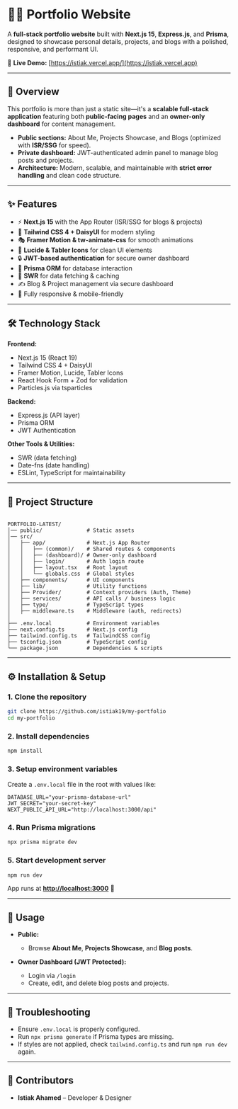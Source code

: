 # 🧑‍💻 Portfolio Website

A **full-stack portfolio website** built with **Next.js 15**, **Express.js**, and **Prisma**, designed to showcase personal details, projects, and blogs with a polished, responsive, and performant UI.  

🔗 **Live Demo:** [https://istiak.vercel.app/](https://istiak.vercel.app)

---

## 📖 Overview

This portfolio is more than just a static site—it's a **scalable full-stack application** featuring both **public-facing pages** and an **owner-only dashboard** for content management.  

- **Public sections:** About Me, Projects Showcase, and Blogs (optimized with **ISR/SSG** for speed).  
- **Private dashboard:** JWT-authenticated admin panel to manage blog posts and projects.  
- **Architecture:** Modern, scalable, and maintainable with **strict error handling** and clean code structure.  

---

## ✨ Features

- ⚡ **Next.js 15** with the App Router (ISR/SSG for blogs & projects)  
- 🎨 **Tailwind CSS 4 + DaisyUI** for modern styling  
- 🎭 **Framer Motion & tw-animate-css** for smooth animations  
- 🎨 **Lucide & Tabler Icons** for clean UI elements  
- 🔒 **JWT-based authentication** for secure owner dashboard  
- 📂 **Prisma ORM** for database interaction  
- 🔁 **SWR** for data fetching & caching  
- ✍️ Blog & Project management via secure dashboard  
- 📱 Fully responsive & mobile-friendly  

---

## 🛠️ Technology Stack

**Frontend:**
- Next.js 15 (React 19)
- Tailwind CSS 4 + DaisyUI
- Framer Motion, Lucide, Tabler Icons
- React Hook Form + Zod for validation
- Particles.js via tsparticles  

**Backend:**
- Express.js (API layer)
- Prisma ORM  
- JWT Authentication  

**Other Tools & Utilities:**
- SWR (data fetching)
- Date-fns (date handling)
- ESLint, TypeScript for maintainability  

---

## 📂 Project Structure

```

PORTFOLIO-LATEST/
│── public/              # Static assets
│── src/
│   ├── app/             # Next.js App Router
│   │   ├── (common)/    # Shared routes & components
│   │   ├── (dashboard)/ # Owner-only dashboard
│   │   ├── login/       # Auth login route
│   │   ├── layout.tsx   # Root layout
│   │   └── globals.css  # Global styles
│   ├── components/      # UI components
│   ├── lib/             # Utility functions
│   ├── Provider/        # Context providers (Auth, Theme)
│   ├── services/        # API calls / business logic
│   ├── type/            # TypeScript types
│   ├── middleware.ts    # Middleware (auth, redirects)
│
├── .env.local           # Environment variables
├── next.config.ts       # Next.js config
├── tailwind.config.ts   # TailwindCSS config
├── tsconfig.json        # TypeScript config
└── package.json         # Dependencies & scripts

````

---

## ⚙️ Installation & Setup

### 1. Clone the repository
```bash
git clone https://github.com/istiak19/my-portfolio
cd my-portfolio
````

### 2. Install dependencies

```bash
npm install
```

### 3. Setup environment variables

Create a `.env.local` file in the root with values like:

```env
DATABASE_URL="your-prisma-database-url"
JWT_SECRET="your-secret-key"
NEXT_PUBLIC_API_URL="http://localhost:3000/api"
```

### 4. Run Prisma migrations

```bash
npx prisma migrate dev
```

### 5. Start development server

```bash
npm run dev
```

App runs at **[http://localhost:3000](http://localhost:3000)** 🚀

---

## 📘 Usage

* **Public:**

  * Browse **About Me**, **Projects Showcase**, and **Blog posts**.
* **Owner Dashboard (JWT Protected):**

  * Login via `/login`
  * Create, edit, and delete blog posts and projects.

---

## 🐛 Troubleshooting

* Ensure `.env.local` is properly configured.
* Run `npx prisma generate` if Prisma types are missing.
* If styles are not applied, check `tailwind.config.ts` and run `npm run dev` again.

---

## 👥 Contributors

* **Istiak Ahamed** – Developer & Designer